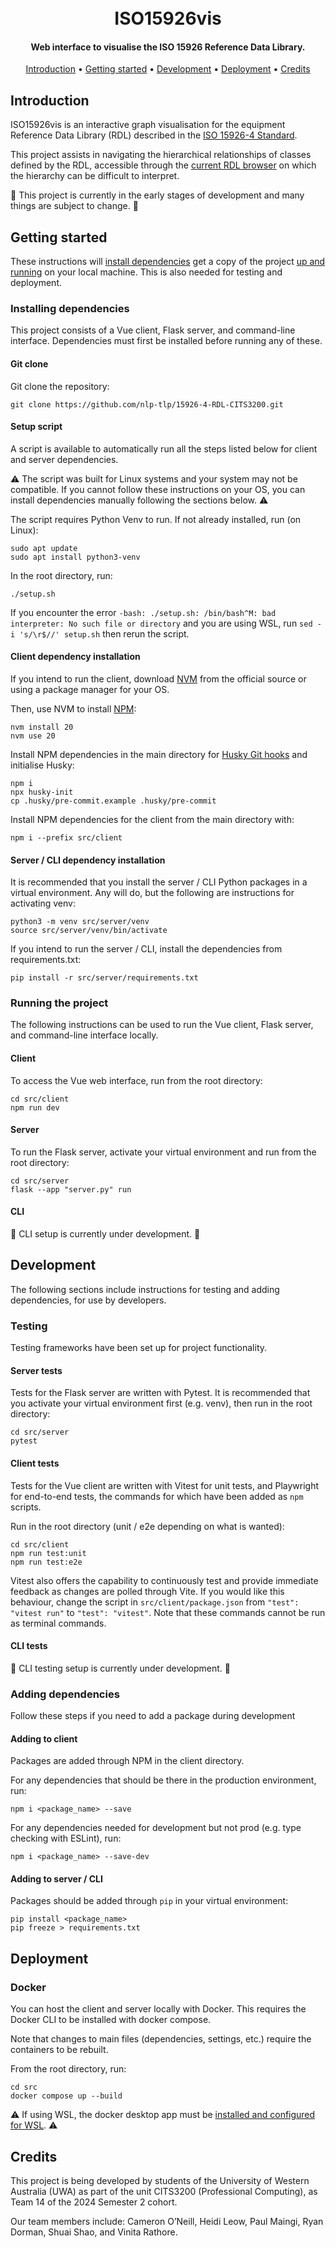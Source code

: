 <h1 align="center">
  <br>
  ISO15926vis
  <br>
</h1>
<h4 align="center">Web interface to visualise the ISO 15926 Reference Data Library.</h4>
<p align="center">
  <a href="#introduction">Introduction</a> •
  <a href="#getting-started">Getting started</a> •
  <a href="#development">Development</a> •
  <a href="#deployment">Deployment</a> •
  <a href="#credits">Credits</a>
</p>

## Introduction

ISO15926vis is an interactive graph visualisation for the equipment Reference Data Library (RDL) described in the [ISO 15926-4 Standard](https://15926.org/).

This project assists in navigating the hierarchical relationships of classes defined by the RDL, accessible through the [current RDL browser](https://data.15926.org/rdl/) on which the hierarchy can be difficult to interpret.

🚧 This project is currently in the early stages of development and many things are subject to change. 🚧

## Getting started

These instructions will [install dependencies](#installing-dependencies) get a copy of the project [up and running](#running-the-project) on your local machine. This is also needed for testing and deployment.

### Installing dependencies

This project consists of a Vue client, Flask server, and command-line interface. Dependencies must first be installed before running any of these.

#### Git clone

Git clone the repository:

```
git clone https://github.com/nlp-tlp/15926-4-RDL-CITS3200.git
```

#### Setup script

A script is available to automatically run all the steps listed below for client and server dependencies.

⚠️ The script was built for Linux systems and your system may not be compatible. If you cannot follow these instructions on your OS, you can install dependencies manually following the sections below. ⚠️

The script requires Python Venv to run. If not already installed, run (on Linux):

```
sudo apt update
sudo apt install python3-venv
```

In the root directory, run:

```
./setup.sh
```

If you encounter the error `-bash: ./setup.sh: /bin/bash^M: bad interpreter: No such file or directory` and you are using WSL, run `sed -i 's/\r$//' setup.sh` then rerun the script.

#### Client dependency installation

If you intend to run the client, download [NVM](https://github.com/nvm-sh/nvm) from the official source or using a package manager for your OS.

Then, use NVM to install [NPM](https://nodejs.org/en/download/package-manager):

```
nvm install 20
nvm use 20
```

Install NPM dependencies in the main directory for [Husky Git hooks](https://typicode.github.io/husky/) and initialise Husky:

```
npm i
npx husky-init
cp .husky/pre-commit.example .husky/pre-commit
```

Install NPM dependencies for the client from the main directory with:

```
npm i --prefix src/client
```

#### Server / CLI dependency installation

It is recommended that you install the server / CLI Python packages in a virtual environment. Any will do, but the following are instructions for activating venv:

```
python3 -m venv src/server/venv
source src/server/venv/bin/activate
```

If you intend to run the server / CLI, install the dependencies from requirements.txt:

```
pip install -r src/server/requirements.txt
```

### Running the project

The following instructions can be used to run the Vue client, Flask server, and command-line interface locally.

#### Client

To access the Vue web interface, run from the root directory:

```
cd src/client
npm run dev
```

#### Server

To run the Flask server, activate your virtual environment and run from the root directory:

```
cd src/server
flask --app "server.py" run
```

#### CLI

🚧 CLI setup is currently under development. 🚧

## Development

The following sections include instructions for testing and adding dependencies, for use by developers.

### Testing

Testing frameworks have been set up for project functionality.

#### Server tests

Tests for the Flask server are written with Pytest. It is recommended that you activate your virtual environment first (e.g. venv), then run in the root directory:

```
cd src/server
pytest
```

#### Client tests

Tests for the Vue client are written with Vitest for unit tests, and Playwright for end-to-end tests, the commands for which have been added as `npm` scripts.

Run in the root directory (unit / e2e depending on what is wanted):

```
cd src/client
npm run test:unit
npm run test:e2e
```

Vitest also offers the capability to continuously test and provide immediate feedback as changes are polled through Vite. If you would like this behaviour, change the script in `src/client/package.json` from `"test": "vitest run"` to `"test": "vitest"`. Note that these commands cannot be run as terminal commands.

#### CLI tests

🚧 CLI testing setup is currently under development. 🚧

### Adding dependencies

Follow these steps if you need to add a package during development

#### Adding to client

Packages are added through NPM in the client directory.

For any dependencies that should be there in the production environment, run:

```
npm i <package_name> --save
```

For any dependencies needed for development but not prod (e.g. type checking with ESLint), run:

```
npm i <package_name> --save-dev
```

#### Adding to server / CLI

Packages should be added through `pip` in your virtual environment:

```
pip install <package_name>
pip freeze > requirements.txt
```

## Deployment

### Docker

You can host the client and server locally with Docker. This requires the Docker CLI to be installed with docker compose.

Note that changes to main files (dependencies, settings, etc.) require the containers to be rebuilt.

From the root directory, run:

```
cd src
docker compose up --build
```

⚠️ If using WSL, the docker desktop app must be [installed and configured for WSL](https://docs.docker.com/desktop/wsl/). ⚠️

## Credits

This project is being developed by students of the University of Western Australia (UWA) as part of the unit CITS3200 (Professional Computing), as Team 14 of the 2024 Semester 2 cohort.

Our team members include: Cameron O’Neill, Heidi Leow, Paul Maingi, Ryan Dorman, Shuai Shao, and Vinita Rathore.
